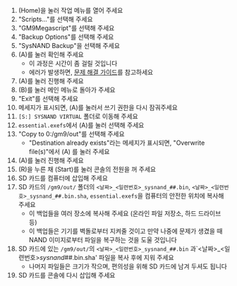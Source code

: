 1. (Home)을 눌러 작업 메뉴를 열어 주세요
2. "Scripts..."를 선택해 주세요
3. "GM9Megascript"를 선택해 주세요
4. "Backup Options"를 선택해 주세요
5. "SysNAND Backup"을 선택해 주세요
6. (A)를 눌러 확인해 주세요
    - 이 과정은 시간이 좀 걸릴 것입니다
    - 에러가 발생하면, [문제 해결 가이드](troubleshooting-finalizing-setup.html)를 참고하세요
7. (A)를 눌러 진행해 주세요
8. (B)를 눌러 메인 메뉴로 돌아가 주세요
9. "Exit"를 선택해 주세요
10. 메세지가 표시되면, (A)를 눌러서 쓰기 권한을 다시 잠궈주세요
11. `[S:] SYSNAND VIRTUAL` 폴더로 이동해 주세요
12. `essential.exefs`에서 (A)를 눌러 선택해 주세요
13. "Copy to 0:/gm9/out"를 선택해 주세요
    - "Destination already exists"라는 메세지가 표시되면, "Overwrite file(s)"에서 (A) 를 눌러 주세요
14. (A)를 눌러 진행해 주세요
15. (R)을 누른 채 (Start)를 눌러 콘솔의 전원을 꺼 주세요
16. SD 카드를 컴퓨터에 삽입해 주세요
17. SD 카드의 `/gm9/out/` 폴더의 `<날짜>_<일련번호>_sysnand_##.bin`, `<날짜>_<일련번호>_sysnand_##.bin.sha`, `essential.exefs`을 컴퓨터의 안전한 위치에 복사해 주세요
    - 이 백업들을 여러 장소에 복사해 주세요 (온라인 파일 저장소, 하드 드라이브 등)
    - 이 백업들은 기기를 벽돌로부터 지켜줄 것이고 만약 나중에 문제가 생겼을 때 NAND 이미지로부터 파일을 복구하는 것을 도울 것입니다
18. SD 카드에 있는 `/gm9/out/`의 `<날짜>_<일련번호>_sysnand_##.bin` 과\`<날짜>_<일련번호>_sysnand_##.bin.sha' 파일을 복사 후에 지워 주세요
    - 나머지 파일들은 크기가 작으며, 편의성을 위해 SD 카드에 남겨 두셔도 됩니다
19. SD 카드를 콘솔에 다시 삽입해 주세요
